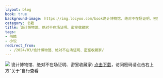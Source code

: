 ```yaml
---
layout: blog
book: true
background-image: https://img.locyoo.com/book诡计博物馆、绝对不在场证明、密室收藏家.jpg
category: 书籍
title: 诡计博物馆、绝对不在场证明、密室收藏家
tags:
- 书籍
- 小说
redirect_from:
  - /2024/03/诡计博物馆、绝对不在场证明、密室收藏家/
---
```

![](https://img.locyoo.com/book诡计博物馆、绝对不在场证明、密室收藏家.jpg)
诡计博物馆、绝对不在场证明、密室收藏家: <a name = "ref1" href="https://url18.ctfile.com/f/50983618-1055772811-0878e2?p=3619">点击下载</a>，访问密码请点击右上方“关于”自行查看